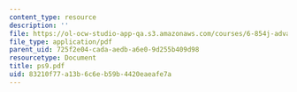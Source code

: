 ```yaml
---
content_type: resource
description: ''
file: https://ol-ocw-studio-app-qa.s3.amazonaws.com/courses/6-854j-advanced-algorithms-fall-2005/83210f77a13b6c6eb59b4420eaeafe7a_ps9.pdf
file_type: application/pdf
parent_uid: 725f2e04-cada-aedb-a6e0-9d255b409d98
resourcetype: Document
title: ps9.pdf
uid: 83210f77-a13b-6c6e-b59b-4420eaeafe7a
---
```

